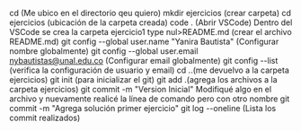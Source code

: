 cd (Me ubico en el directorio qeu quiero)
mkdir ejercicios (crear carpeta)
cd ejercicios (ubicación de la carpeta creada)
code . (Abrir VSCode)
Dentro del VSCode se crea la carpeta ejercicio1
type nul>README.md (crear el archivo README.md)
git config --global user.name "Yanira Bautista" (Configurar nombre globalmente)
git config --global user.email nybautistas@unal.edu.co (Configurar email globalmente)
git config --list (verifica la configuración de usuario y email)
cd ..(me devuelvo a la carpeta ejercicios)
git init (para inicializar el git)
git add .(agrega los archivos a la carpeta ejercicios)
git commit -m "Version Inicial"
Modifiqué algo en el archivo y nuevamente realicé la línea de comando pero con otro nombre
git commit -m "Agrega solución primer ejercicio"
git log --oneline (Lista los commit realizados)
